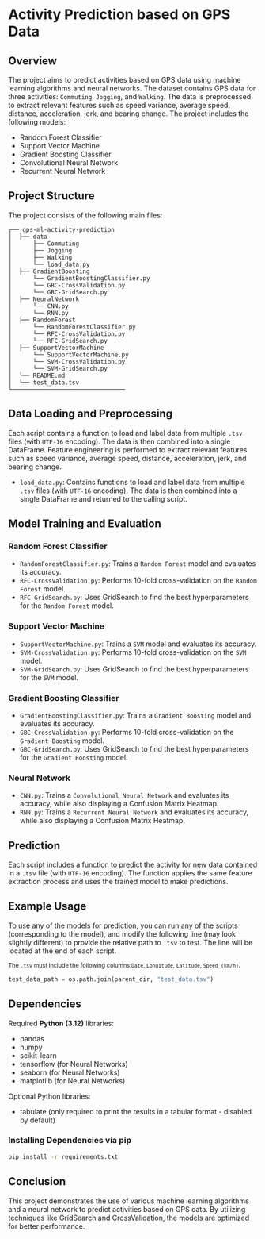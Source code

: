 # Activity Prediction based on GPS Data

## Overview

The project aims to predict activities based on GPS data using machine learning algorithms and neural networks. The dataset contains GPS data for three activities: `Commuting`, `Jogging`, and `Walking`. The data is preprocessed to extract relevant features such as speed variance, average speed, distance, acceleration, jerk, and bearing change. The project includes the following models:

- Random Forest Classifier
- Support Vector Machine
- Gradient Boosting Classifier
- Convolutional Neural Network
- Recurrent Neural Network

## Project Structure

The project consists of the following main files:

    ┌── gps-ml-activity-prediction   
    │  ├── data
    │      ├── Commuting
    │      ├── Jogging
    │      ├── Walking
    │      └── load_data.py
    │  ├── GradientBoosting
    │      └── GradientBoostingClassifier.py
    │      └── GBC-CrossValidation.py
    │      └── GBC-GridSearch.py
    │  ├── NeuralNetwork
    │      └── CNN.py
    │      └── RNN.py
    │  ├── RandomForest
    │      └── RandomForestClassifier.py
    │      └── RFC-CrossValidation.py
    │      └── RFC-GridSearch.py
    │  ├── SupportVectorMachine
    │      └── SupportVectorMachine.py
    │      └── SVM-CrossValidation.py
    │      └── SVM-GridSearch.py
    │  └── README.md
    │  └── test_data.tsv
    └────────────────────────────────

## Data Loading and Preprocessing

Each script contains a function to load and label data from multiple `.tsv` files (with `UTF-16` encoding). The data is then combined into a single DataFrame. Feature engineering is performed to extract relevant features such as speed variance, average speed, distance, acceleration, jerk, and bearing change.

- `load_data.py`: Contains functions to load and label data from multiple `.tsv` files (with `UTF-16` encoding). The data is then combined into a single DataFrame and returned to the calling script.

## Model Training and Evaluation

### Random Forest Classifier

- `RandomForestClassifier.py`: Trains a `Random Forest` model and evaluates its accuracy.
- `RFC-CrossValidation.py`: Performs 10-fold cross-validation on the `Random Forest` model.
- `RFC-GridSearch.py`: Uses GridSearch to find the best hyperparameters for the `Random Forest` model.

### Support Vector Machine

- `SupportVectorMachine.py`: Trains a `SVM` model and evaluates its accuracy.
- `SVM-CrossValidation.py`: Performs 10-fold cross-validation on the `SVM` model.
- `SVM-GridSearch.py`: Uses GridSearch to find the best hyperparameters for the `SVM` model.

### Gradient Boosting Classifier

- `GradientBoostingClassifier.py`: Trains a `Gradient Boosting` model and evaluates its accuracy.
- `GBC-CrossValidation.py`: Performs 10-fold cross-validation on the `Gradient Boosting` model.
- `GBC-GridSearch.py`: Uses GridSearch to find the best hyperparameters for the `Gradient Boosting` model.

### Neural Network

- `CNN.py`: Trains a `Convolutional Neural Network` and evaluates its accuracy, while also displaying a Confusion Matrix Heatmap.
- `RNN.py`: Trains a `Recurrent Neural Network` and evaluates its accuracy, while also displaying a Confusion Matrix Heatmap.

## Prediction

Each script includes a function to predict the activity for new data contained in a `.tsv` file (with `UTF-16` encoding). The function applies the same feature extraction process and uses the trained model to make predictions.

## Example Usage

To use any of the models for prediction, you can run any of the scripts (corresponding to the model), and modify the following line (may look slightly different) to provide the relative path to `.tsv` to test. The line will be located at the end of each script.

<sub>The `.tsv` must include the following columns:`Date`, `Longitude`, `Latitude`, `Speed (km/h)`.</sub>

```python
test_data_path = os.path.join(parent_dir, "test_data.tsv")
```

## Dependencies

Required **Python (3.12)** libraries:
- pandas
- numpy
- scikit-learn
- tensorflow (for Neural Networks)
- seaborn (for Neural Networks)
- matplotlib (for Neural Networks)

Optional Python libraries:
- tabulate (only required to print the results in a tabular format - disabled by default)

### Installing Dependencies via pip
```bash
pip install -r requirements.txt
```

## Conclusion

This project demonstrates the use of various machine learning algorithms and a neural network to predict activities based on GPS data. By utilizing techniques like GridSearch and CrossValidation, the models are optimized for better performance.
